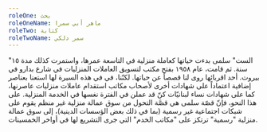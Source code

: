 ```yaml
---
roleOne: بحث
roleOneName: ماهر أبي سمرا
roleTwo: كتابة
roleTwoName: سمر دلكي
---
```


"الست" سلمى بدءت حياتها كعاملة منزلية في التاسعة عمرها، واستمرت كذلك مدة
١٥ سنة. ثم قامت، عام ١٩٥٨ بفتح مكتب لتسويق العاملات المنزليات في شارع
بدارو في بيروت. أحد اقربائها روى لنا قصصاً عن حياتها. لكنّنا، في في هذه
السيرة لها استعنا بعناصر إضافية اعتماداً على شهادات أخرى لأصحاب مكاتب
استقدام عاملات منزليات عاصرنها، كما على شهادات نساء لبنانيّات كنّ قد
عملن في الفترة نغسها في الخدمة المنزلية. على هذا النحو، فإنّ قصّة سلمى
هي قصَّة التحول من سوق عمالة منزلية غير منظم يقوم على شبكات اجتماعية غير
رسمية (بما في ذلك بعض الؤسسات الدينية)، إلى سوق عمالة منزلية "رسمية"
ترتكز على "مكاتب الخدم" التي جرى التشريع لها في أواخر الخمسينات.
